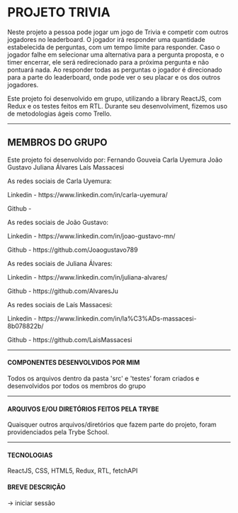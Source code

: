 # PROJETO TRIVIA

Neste projeto a pessoa pode jogar um jogo de Trivia e competir com outros jogadores no leaderboard. O jogador irá responder uma quantidade estabelecida de perguntas, com um tempo limite para responder. Caso o jogador falhe em selecionar uma alternativa para a pergunta proposta, e o timer encerrar, ele será redirecionado para a próxima pergunta e não pontuará nada.
Ao responder todas as perguntas o jogador é direcionado para a parte do leaderboard, onde pode ver o seu placar e os dos outros jogadores.

Este projeto foi desenvolvido em grupo, utilizando a library ReactJS, com Redux e os testes feitos em RTL. Durante seu desenvolviment, fizemos uso de metodologias ágeis como Trello.

---

## MEMBROS DO GRUPO

Este projeto foi desenvolvido por:
Fernando Gouveia
Carla Uyemura
João Gustavo
Juliana Álvares
Laís Massacesi

As redes sociais de Carla Uyemura:
<p/>
Linkedin - https://www.linkedin.com/in/carla-uyemura/
<p/>
Github - 

As redes sociais de João Gustavo:
<p/>
Linkedin - https://www.linkedin.com/in/joao-gustavo-mn/
<p/>
Github - https://github.com/Joaogustavo789

As redes sociais de Juliana Álvares:
<p/>
Linkedin - https://www.linkedin.com/in/juliana-alvares/
<p/>
Github - https://github.com/AlvaresJu

As redes sociais de Laís Massacesi:
<p/>
Linkedin - https://www.linkedin.com/in/la%C3%ADs-massacesi-8b078822b/
<p/>
Github - https://github.com/LaisMassacesi

---

#### COMPONENTES DESENVOLVIDOS POR MIM

Todos os arquivos dentro da pasta 'src' e 'testes' foram criados e desenvolvidos por todos os membros do grupo

---

#### ARQUIVOS E/OU DIRETÓRIOS FEITOS PELA TRYBE

Quaisquer outros arquivos/diretórios que fazem parte do projeto, foram providenciados pela Trybe School.

---

#### TECNOLOGIAS

ReactJS, CSS, HTML5, Redux, RTL, fetchAPI

#### BREVE DESCRIÇÃO

-> iniciar sessão
